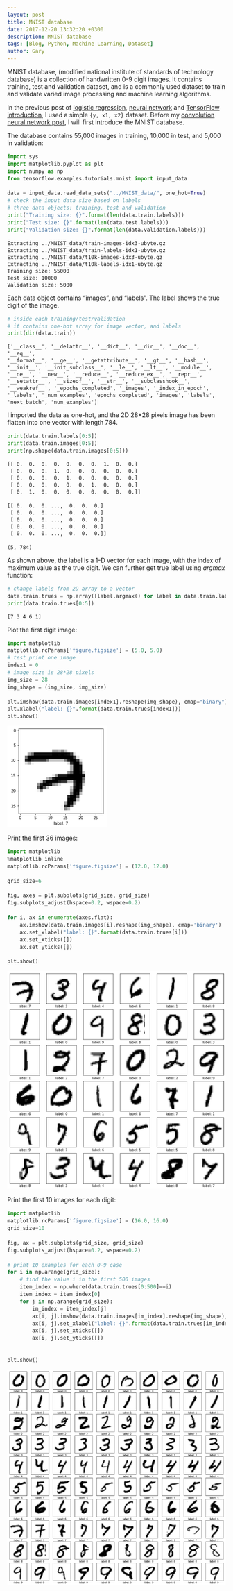 ```yaml
---
layout: post
title: MNIST database
date: 2017-12-20 13:32:20 +0300
description: MNIST database
tags: [Blog, Python, Machine Learning, Dataset]
author: Gary
---
```


MNIST database, (modified national institute of standards of technology database) is a collection of handwritten 0-9 digit images. It contains training, test and validation dataset, and is a commonly used dataset to train and validate varied image processing and machine learning algorithms.

In the previous post of [logistic regression](https://welcomege.github.io/machine-learning-in-python-logistic-regression/), [neural network](https://welcomege.github.io/code-a-neural-network-from-scratch/) and [TensorFlow introduction](https://welcomege.github.io/introduction-to-tensorFlow/), I used a simple `{y, x1, x2}` dataset. Before my [convolution neural network post](https://welcomege.github.io/a-simple-single-layer-convolution-neural-network/), I will first introduce the MNIST database.

The database contains 55,000 images in training, 10,000 in test, and 5,000 in validation:

```py
import sys
import matplotlib.pyplot as plt
import numpy as np
from tensorflow.examples.tutorials.mnist import input_data

data = input_data.read_data_sets("../MNIST_data/", one_hot=True)
# check the input data size based on labels
# three data objects: training, test and validation
print("Training size: {}".format(len(data.train.labels)))
print("Test size: {}".format(len(data.test.labels)))
print("Validation size: {}".format(len(data.validation.labels)))
```


```
Extracting ../MNIST_data/train-images-idx3-ubyte.gz
Extracting ../MNIST_data/train-labels-idx1-ubyte.gz
Extracting ../MNIST_data/t10k-images-idx3-ubyte.gz
Extracting ../MNIST_data/t10k-labels-idx1-ubyte.gz
Training size: 55000
Test size: 10000
Validation size: 5000

```

Each data object contains “images”, and “labels”. The label shows the true digit of the image.

```py
# inside each training/test/validation
# it contains one-hot array for image vector, and labels
print(dir(data.train))
```

```
['__class__', '__delattr__', '__dict__', '__dir__', '__doc__', '__eq__',
'__format__', '__ge__', '__getattribute__', '__gt__', '__hash__',
'__init__', '__init_subclass__', '__le__', '__lt__', '__module__',
'__ne__', '__new__', '__reduce__', '__reduce_ex__', '__repr__',
'__setattr__', '__sizeof__', '__str__', '__subclasshook__',
'__weakref__', '_epochs_completed', '_images', '_index_in_epoch',
'_labels', '_num_examples', 'epochs_completed', 'images', 'labels',
'next_batch', 'num_examples']
```

I imported the data as one-hot, and the 2D 28*28 pixels image has been flatten into one vector with length 784.

```py
print(data.train.labels[0:5])
print(data.train.images[0:5])
print(np.shape(data.train.images[0:5]))
```

```
[[ 0.  0.  0.  0.  0.  0.  0.  1.  0.  0.]
 [ 0.  0.  0.  1.  0.  0.  0.  0.  0.  0.]
 [ 0.  0.  0.  0.  1.  0.  0.  0.  0.  0.]
 [ 0.  0.  0.  0.  0.  0.  1.  0.  0.  0.]
 [ 0.  1.  0.  0.  0.  0.  0.  0.  0.  0.]]

[[ 0.  0.  0. ...,  0.  0.  0.]
 [ 0.  0.  0. ...,  0.  0.  0.]
 [ 0.  0.  0. ...,  0.  0.  0.]
 [ 0.  0.  0. ...,  0.  0.  0.]
 [ 0.  0.  0. ...,  0.  0.  0.]]

(5, 784)
```

As shown above, the label is a 1-D vector for each image, with the index of maximum value as the true digit. We can further get true label using *argmax* function:

```py
# change labels from 2D array to a vector
data.train.trues = np.array([label.argmax() for label in data.train.labels])
print(data.train.trues[0:5])
```

```
[7 3 4 6 1]
```

Plot the first digit image:

```py
import matplotlib
matplotlib.rcParams['figure.figsize'] = (5.0, 5.0)
# test print one image
index1 = 0
# image size is 28*28 pixels
img_size = 28
img_shape = (img_size, img_size)

plt.imshow(data.train.images[index1].reshape(img_shape), cmap="binary")
plt.xlabel("label: {}".format(data.train.trues[index1]))
plt.show()
```

![MNIST digit 7](/images/2017/mnist1.png)

Print the first 36 images:

```py
import matplotlib
%matplotlib inline
matplotlib.rcParams['figure.figsize'] = (12.0, 12.0)

grid_size=6

fig, axes = plt.subplots(grid_size, grid_size)
fig.subplots_adjust(hspace=0.2, wspace=0.2)

for i, ax in enumerate(axes.flat):
    ax.imshow(data.train.images[i].reshape(img_shape), cmap='binary')
    ax.set_xlabel("label: {}".format(data.train.trues[i]))
    ax.set_xticks([])
    ax.set_yticks([])

plt.show()
```

![MNIST first 36 images](/images/2017/mnist2.png)

Print the first 10 images for each digit:

```py
import matplotlib
matplotlib.rcParams['figure.figsize'] = (16.0, 16.0)
grid_size=10

fig, ax = plt.subplots(grid_size, grid_size)
fig.subplots_adjust(hspace=0.2, wspace=0.2)

# print 10 examples for each 0-9 case
for i in np.arange(grid_size):
    # find the value i in the first 500 images
    item_index = np.where(data.train.trues[0:500]==i)
    item_index = item_index[0]
    for j in np.arange(grid_size):
        im_index = item_index[j]
        ax[i, j].imshow(data.train.images[im_index].reshape(img_shape), cmap='binary')
        ax[i, j].set_xlabel("label: {}".format(data.train.trues[im_index]))
        ax[i, j].set_xticks([])
        ax[i, j].set_yticks([])


plt.show()
```

![MNIST first 10 images for each digit](/images/2017/mnist3.png)
